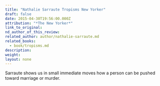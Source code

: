 ```yaml
---
title: "Nathalie Sarraute Tropisms New Yorker"
draft: false
date: 2015-04-30T19:56:00.000Z
attribution: "*The New Yorker*"
link_to_original:
nd_author_of_this_review:
related_author: author/nathalie-sarraute.md
related_books:
  - book/tropisms.md
description:
weight:
layout: none
---
```

Sarraute shows us in small immediate moves how a person can be pushed toward marriage or murder.

